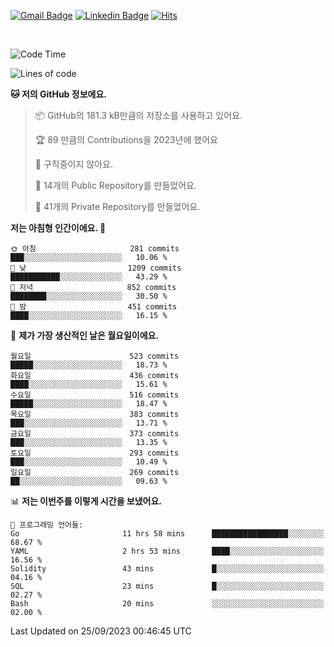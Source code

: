 [![Gmail Badge](https://img.shields.io/badge/-725psh@gmail.com-c14438?style=flat&logo=Gmail&logoColor=white&link=mailto:725psh@gmail.com)](mailto:725psh@gmail.com) 
[![Linkedin Badge](https://img.shields.io/badge/-soohanpark-0072b1?style=flat&logo=Linkedin&logoColor=white&link=https://www.linkedin.com/in/soohanpark/)](https://www.linkedin.com/in/soohanpark/) 
[![Hits](https://hits.seeyoufarm.com/api/count/incr/badge.svg?url=https%3A%2F%2Fgithub.com%2FSoohan-Park&count_bg=%23000000&title_bg=%23828282&icon=gradle.svg&icon_color=%23FFFFFF&title=Visited&edge_flat=false)](https://hits.seeyoufarm.com)  

<br />

<!--START_SECTION:waka-->
![Code Time](http://img.shields.io/badge/Code%20Time-1%2C319%20hrs%2058%20mins-blue)

![Lines of code](https://img.shields.io/badge/%EC%A0%80%EB%8A%94%20%EC%97%AC%ED%83%9C%EA%B9%8C%EC%A7%80%20-6.2%20million%20%EC%A4%84%EC%9D%98%20%EC%BD%94%EB%93%9C%EB%A5%BC%20%EC%9E%91%EC%84%B1%ED%96%88%EC%96%B4%EC%9A%94.-blue)

**🐱 저의 GitHub 정보에요.** 

> 📦 GitHub의 181.3 kB만큼의 저장소를 사용하고 있어요. 
 > 
> 🏆 89 만큼의 Contributions을 2023년에 했어요
 > 
> 🚫 구직중이지 않아요.
 > 
> 📜 14개의 Public Repository를 만들었어요. 
 > 
> 🔑 41개의 Private Repository를 만들었어요. 
 > 
**저는 아침형 인간이에요. 🐤** 

```text
🌞 아침                     281 commits         ███░░░░░░░░░░░░░░░░░░░░░░   10.06 % 
🌆 낮　                     1209 commits        ███████████░░░░░░░░░░░░░░   43.29 % 
🌃 저녁                     852 commits         ████████░░░░░░░░░░░░░░░░░   30.50 % 
🌙 밤　                     451 commits         ████░░░░░░░░░░░░░░░░░░░░░   16.15 % 
```
📅 **제가 가장 생산적인 날은 월요일이에요.** 

```text
월요일                      523 commits         █████░░░░░░░░░░░░░░░░░░░░   18.73 % 
화요일                      436 commits         ████░░░░░░░░░░░░░░░░░░░░░   15.61 % 
수요일                      516 commits         █████░░░░░░░░░░░░░░░░░░░░   18.47 % 
목요일                      383 commits         ███░░░░░░░░░░░░░░░░░░░░░░   13.71 % 
금요일                      373 commits         ███░░░░░░░░░░░░░░░░░░░░░░   13.35 % 
토요일                      293 commits         ███░░░░░░░░░░░░░░░░░░░░░░   10.49 % 
일요일                      269 commits         ██░░░░░░░░░░░░░░░░░░░░░░░   09.63 % 
```


📊 **저는 이번주를 이렇게 시간을 보냈어요.** 

```text
💬 프로그래밍 언어들: 
Go                       11 hrs 58 mins      █████████████████░░░░░░░░   68.67 % 
YAML                     2 hrs 53 mins       ████░░░░░░░░░░░░░░░░░░░░░   16.56 % 
Solidity                 43 mins             █░░░░░░░░░░░░░░░░░░░░░░░░   04.16 % 
SQL                      23 mins             █░░░░░░░░░░░░░░░░░░░░░░░░   02.27 % 
Bash                     20 mins             ░░░░░░░░░░░░░░░░░░░░░░░░░   02.00 % 
```


 Last Updated on 25/09/2023 00:46:45 UTC
<!--END_SECTION:waka-->
